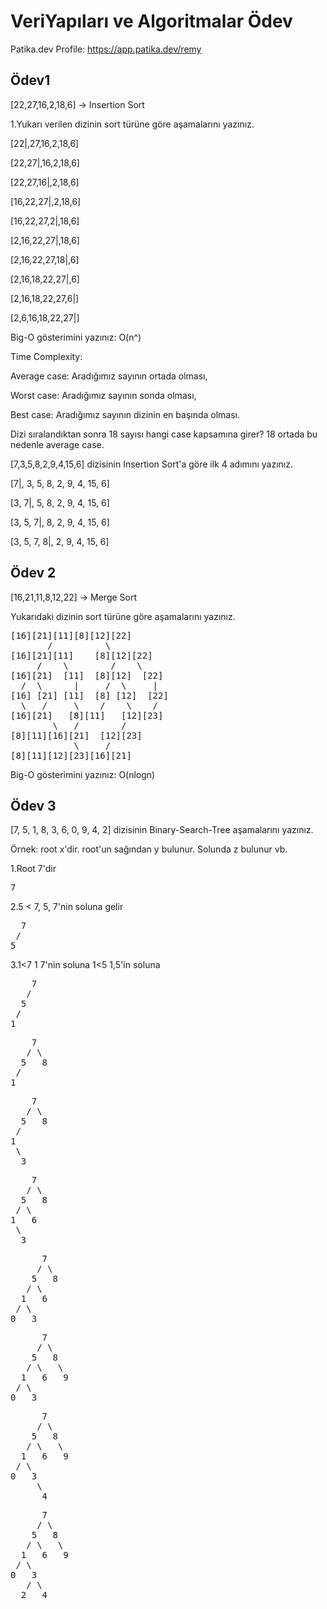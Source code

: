 # VeriYapıları ve Algoritmalar Ödev
Patika.dev Profile: https://app.patika.dev/remy

## Ödev1

[22,27,16,2,18,6] -> Insertion Sort

1.Yukarı verilen dizinin sort türüne göre aşamalarını yazınız.

[22|,27,16,2,18,6]

[22,27|,16,2,18,6] 

[22,27,16|,2,18,6] 

[16,22,27|,2,18,6]

[16,22,27,2|,18,6] 

[2,16,22,27|,18,6]

[2,16,22,27,18|,6]

[2,16,18,22,27|,6]

[2,16,18,22,27,6|]

[2,6,16,18,22,27|]

Big-O gösterimini yazınız: O(n^)

Time Complexity: 

Average case: Aradığımız sayının ortada olması,

Worst case: Aradığımız sayının sonda olması, 

Best case: Aradığımız sayının dizinin en başında olması.

Dizi sıralandıktan sonra 18 sayısı hangi case kapsamına girer? 18 ortada bu nedenle average case.


[7,3,5,8,2,9,4,15,6] dizisinin Insertion Sort'a göre ilk 4 adımını yazınız.

[7|, 3, 5, 8, 2, 9, 4, 15, 6]

[3, 7|, 5, 8, 2, 9, 4, 15, 6]

[3, 5, 7|, 8, 2, 9, 4, 15, 6]

[3, 5, 7, 8|, 2, 9, 4, 15, 6]

## Ödev 2

[16,21,11,8,12,22] -> Merge Sort

Yukarıdaki dizinin sort türüne göre aşamalarını yazınız.
<pre>
[16][21][11][8][12][22]
       /          \
[16][21][11]    [8][12][22]
     /    \        /    \
[16][21]  [11]  [8][12]  [22]
  /  \      |     /  \     |
[16] [21] [11]  [8] [12]  [22]
  \   /     \    /    \    /
[16][21]   [8][11]   [12][23] 
        \   /        / 
[8][11][16][21]  [12][23] 
            \     / 
[8][11][12][23][16][21]
</pre>
Big-O gösterimini yazınız: O(nlogn)

## Ödev 3

[7, 5, 1, 8, 3, 6, 0, 9, 4, 2] dizisinin Binary-Search-Tree aşamalarını yazınız.

Örnek: root x'dir. root'un sağından y bulunur. Solunda z bulunur vb.

1.Root 7'dir
<pre>
7
</pre>
2.5 < 7, 
  5, 7'nin soluna gelir
<pre>
  7
 /
5
</pre>
3.1<7
  1 7'nin soluna
  1<5
  1,5'in soluna
<pre>
    7
   /
  5
 /
1
</pre>


<pre>
    7
   / \
  5   8
 /
1
</pre>

<pre>
    7
   / \
  5   8
 /
1
 \
  3
</pre>

<pre>
    7
   / \
  5   8
 / \
1   6
 \
  3
</pre>

<pre>
      7
     / \
    5   8
   / \
  1   6
 / \
0   3
</pre>

<pre>
      7
     / \
    5   8
   / \   \
  1   6   9
 / \
0   3      
</pre>

<pre>
      7
     / \
    5   8
   / \   \
  1   6   9
 / \
0   3
     \
      4
</pre>

<pre>
      7
     / \
    5   8
   / \   \
  1   6   9
 / \
0   3
   / \
  2   4
</pre>
